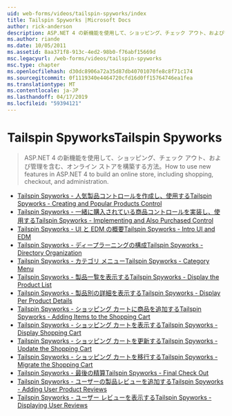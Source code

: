 ```yaml
---
uid: web-forms/videos/tailspin-spyworks/index
title: Tailspin Spyworks |Microsoft Docs
author: rick-anderson
description: ASP.NET 4 の新機能を使用して、ショッピング、チェック アウト、および管理を含む、オンライン ストアを構築する方法。
ms.author: riande
ms.date: 10/05/2011
ms.assetid: 8aa371f8-913c-4ed2-98b0-f76abf15669d
msc.legacyurl: /web-forms/videos/tailspin-spyworks
msc.type: chapter
ms.openlocfilehash: d30dc8906a72a35d87db40701070fe8c8f71c174
ms.sourcegitcommit: 0f1119340e4464720cfd16d0ff15764746ea1fea
ms.translationtype: MT
ms.contentlocale: ja-JP
ms.lasthandoff: 04/17/2019
ms.locfileid: "59394121"
---
```

# <a name="tailspin-spyworks"></a><span data-ttu-id="43ced-103">Tailspin Spyworks</span><span class="sxs-lookup"><span data-stu-id="43ced-103">Tailspin Spyworks</span></span>

> <span data-ttu-id="43ced-104">ASP.NET 4 の新機能を使用して、ショッピング、チェック アウト、および管理を含む、オンライン ストアを構築する方法。</span><span class="sxs-lookup"><span data-stu-id="43ced-104">How to use new features in ASP.NET 4 to build an online store, including shopping, checkout, and administration.</span></span>


- [<span data-ttu-id="43ced-105">Tailspin Spyworks - 人気製品コントロールを作成し、使用する</span><span class="sxs-lookup"><span data-stu-id="43ced-105">Tailspin Spyworks - Creating and Popular Products Control</span></span>](tailspin-spyworks-creating-and-using-the-popular-products-control.md)
- [<span data-ttu-id="43ced-106">Tailspin Spyworks - 一緒に購入されている商品コントロールを実装し、使用する</span><span class="sxs-lookup"><span data-stu-id="43ced-106">Tailspin Spyworks - Implementing and Also Purchased Control</span></span>](tailspin-spyworks-implementing-and-using-the-also-purchased-control.md)
- [<span data-ttu-id="43ced-107">Tailspin Spyworks - UI と EDM の概要</span><span class="sxs-lookup"><span data-stu-id="43ced-107">Tailspin Spyworks - Intro UI and EDM</span></span>](tailspin-spyworks-intro-ui-and-edm.md)
- [<span data-ttu-id="43ced-108">Tailspin Spyworks - ディープラーニングの構成</span><span class="sxs-lookup"><span data-stu-id="43ced-108">Tailspin Spyworks - Directory Organization</span></span>](tailspin-spyworks-directory-organization.md)
- [<span data-ttu-id="43ced-109">Tailspin Spyworks - カテゴリ メニュー</span><span class="sxs-lookup"><span data-stu-id="43ced-109">Tailspin Spyworks - Category Menu</span></span>](tailspin-spyworks-category-menu.md)
- [<span data-ttu-id="43ced-110">Tailspin Spyworks - 製品一覧を表示する</span><span class="sxs-lookup"><span data-stu-id="43ced-110">Tailspin Spyworks - Display the Product List</span></span>](tailspin-spyworks-display-the-product-list.md)
- [<span data-ttu-id="43ced-111">Tailspin Spyworks - 製品別の詳細を表示する</span><span class="sxs-lookup"><span data-stu-id="43ced-111">Tailspin Spyworks - Display Per Product Details</span></span>](tailspin-spyworks-display-per-product-details.md)
- [<span data-ttu-id="43ced-112">Tailspin Spyworks - ショッピング カートに商品を追加する</span><span class="sxs-lookup"><span data-stu-id="43ced-112">Tailspin Spyworks - Adding Items to the Shopping Cart</span></span>](tailspin-spyworks-adding-items-to-the-shopping-cart.md)
- [<span data-ttu-id="43ced-113">Tailspin Spyworks - ショッピング カートを表示する</span><span class="sxs-lookup"><span data-stu-id="43ced-113">Tailspin Spyworks - Display Shopping Cart</span></span>](tailspin-spyworks-display-shopping-cart.md)
- [<span data-ttu-id="43ced-114">Tailspin Spyworks - ショッピング カートを更新する</span><span class="sxs-lookup"><span data-stu-id="43ced-114">Tailspin Spyworks - Update the Shopping Cart</span></span>](tailspin-spyworks-update-the-shopping-cart.md)
- [<span data-ttu-id="43ced-115">Tailspin Spyworks - ショッピング カートを移行する</span><span class="sxs-lookup"><span data-stu-id="43ced-115">Tailspin Spyworks - Migrate the Shopping Cart</span></span>](tailspin-spyworks-migrate-the-shopping-cart.md)
- [<span data-ttu-id="43ced-116">Tailspin Spyworks - 最後の精算</span><span class="sxs-lookup"><span data-stu-id="43ced-116">Tailspin Spyworks - Final Check Out</span></span>](tailspin-spyworks-final-check-out.md)
- [<span data-ttu-id="43ced-117">Tailspin Spyworks - ユーザーの製品レビューを追加する</span><span class="sxs-lookup"><span data-stu-id="43ced-117">Tailspin Spyworks - Adding User Product Reviews</span></span>](tailspin-spyworks-adding-user-product-reviews.md)
- [<span data-ttu-id="43ced-118">Tailspin Spyworks - ユーザー レビューを表示する</span><span class="sxs-lookup"><span data-stu-id="43ced-118">Tailspin Spyworks - Displaying User Reviews</span></span>](tailspin-spyworks-displaying-user-reviews.md)
